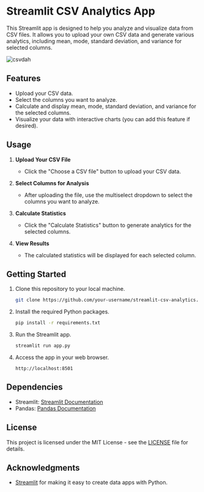 

# Streamlit CSV Analytics App

This Streamlit app is designed to help you analyze and visualize data from CSV files. It allows you to upload your own CSV data and generate various analytics, including mean, mode, standard deviation, and variance for selected columns.

![csvdah](https://github.com/Otherwa/CSVDash/assets/67428572/eabb8f5d-d27e-49c8-91c2-03ffa992412e)

## Features

- Upload your CSV data.
- Select the columns you want to analyze.
- Calculate and display mean, mode, standard deviation, and variance for the selected columns.
- Visualize your data with interactive charts (you can add this feature if desired).

## Usage

1. **Upload Your CSV File**
   - Click the "Choose a CSV file" button to upload your CSV data.

2. **Select Columns for Analysis**
   - After uploading the file, use the multiselect dropdown to select the columns you want to analyze.

3. **Calculate Statistics**
   - Click the "Calculate Statistics" button to generate analytics for the selected columns.

4. **View Results**
   - The calculated statistics will be displayed for each selected column.

## Getting Started

1. Clone this repository to your local machine.

   ```bash
   git clone https://github.com/your-username/streamlit-csv-analytics.git
   ```

2. Install the required Python packages.

   ```bash
   pip install -r requirements.txt
   ```

3. Run the Streamlit app.

   ```bash
   streamlit run app.py
   ```

4. Access the app in your web browser.

   ```
   http://localhost:8501
   ```

## Dependencies

- Streamlit: [Streamlit Documentation](https://docs.streamlit.io/)
- Pandas: [Pandas Documentation](https://pandas.pydata.org/pandas-docs/stable/index.html)

## License

This project is licensed under the MIT License - see the [LICENSE](LICENSE) file for details.

## Acknowledgments

- [Streamlit](https://streamlit.io/) for making it easy to create data apps with Python.
